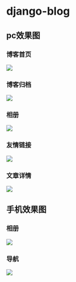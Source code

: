 # django-blog


## pc效果图

### 博客首页
![](images/1.png)

### 博客归档
![](images/2.png)

### 相册
![](images/3.png)

### 友情链接
![](images/4.png)

### 文章详情
![](images/7.png)

## 手机效果图

### 相册
![](images/5.png)

### 导航
![](images/6.png)
